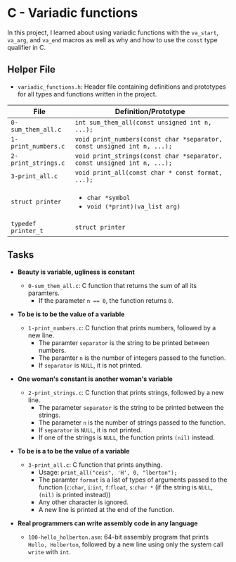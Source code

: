 # C - Variadic functions
In this project, I learned about using variadic functions with the `va_start`, `va_arg`, and `va_end` macros as well as why and how to use the `const` type qualifier in C.

## Helper File

* `variadic_functions.h`: Header file containing definitions and prototypes for all types and functions written in the project.

| File                     | Definition/Prototype                                                    |
| ------------------------ | ----------------------------------------------------------------------- |
| `0-sum_them_all.c`       | `int sum_them_all(const unsigned int n, ...);`                          |
| `1-print_numbers.c`      | `void print_numbers(const char *separator, const unsigned int n, ...);` |
| `2-print_strings.c`      | `void print_strings(const char *separator, const unsigned int n, ...);` |
| `3-print_all.c`          | `void print_all(const char * const format, ...);`                       |
| `struct printer`         | <ul><li>`char *symbol`</li><li>`void (*print)(va_list arg)`</li></ul>   |
| `typedef printer_t`      | `struct printer`                                                        |

## Tasks
* **Beauty is variable, ugliness is constant**
  * `0-sum_them_all.c`: C function that returns the sum of all its paramters.
    * If the parameter `n == 0`, the function returns `0`.

* **To be is to be the value of a variable**
  * `1-print_numbers.c`: C function that prints numbers, followed by a new line.
    * The paramter `separator` is the string to be printed between numbers.
    * The paramter `n` is the number of integers passed to the function.
    * If `separator` is `NULL`, it is not printed.

* **One woman's constant is another woman's variable**
  * `2-print_strings.c`: C function that prints strings, followed by a new line.
    * The parameter `separator` is the string to be printed between the strings.
    * The parameter `n` is the number of strings passed to the function.
    * If `separator` is `NULL`, it is not printed.
    * If one of the strings is `NULL`, the function prints `(nil)` instead.

* **To be is a to be the value of a variable**
  * `3-print_all.c`: C function that prints anything.
    * Usage: `print_all("ceis", 'H', 0, "lberton");`
    * The paramter `format` is a list of types of arguments passed to the function (`c`:`char`, `i`:`int`, `f`:`float`, `s`:`char *` (if the string is `NULL`, `(nil)` is printed instead))
    * Any other character is ignored.
    * A new line is printed at the end of the function.

* **Real programmers can write assembly code in any language**
  * `100-hello_holberton.asm`: 64-bit assembly program that prints `Hello, Holberton`, followed by a new line using only the system call `write` with `int`.
